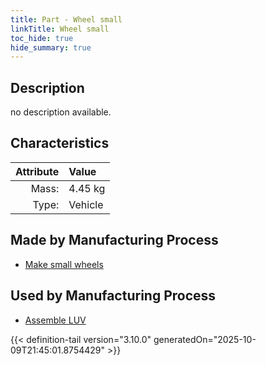 ```yaml
---
title: Part - Wheel small
linkTitle: Wheel small
toc_hide: true
hide_summary: true
---
```

<!-- This is generated by the MarsSim HelpGenertor, do not edit. -->

## Description
no description available.

## Characteristics

| Attribute      | Value |
|--------:|:------|
|Mass:|4.45 kg|
|Type:|Vehicle|

## Made by Manufacturing Process

- [Make small wheels](/docs/definitions/process/make-small-wheels)

## Used by Manufacturing Process

- [Assemble LUV](/docs/definitions/process/assemble-luv)



{{< definition-tail version="3.10.0" generatedOn="2025-10-09T21:45:01.8754429" >}}



